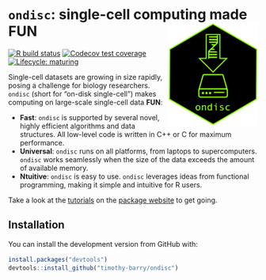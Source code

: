 
<!-- README.md is generated from README.Rmd. Please edit that file -->

# `ondisc`: single-cell computing made FUN <img src="man/figures/hex.png" align="right" alt="" width="180" />

<!-- badges: start -->

[![R build
status](https://travis-ci.com/timothy-barry/ondisc.svg?branch=main)](https://travis-ci.com/timothy-barry/ondisc)
[![Codecov test
coverage](https://codecov.io/gh/Timothy-Barry/ondisc/branch/main/graph/badge.svg)](https://codecov.io/gh/Timothy-Barry/ondisc?branch=main)
[![Lifecycle:
maturing](https://img.shields.io/badge/lifecycle-maturing-blue.svg)](https://www.tidyverse.org/lifecycle/#maturing)
<!-- badges: end -->

Single-cell datasets are growing in size rapidly, posing a challenge for
biology researchers. `ondisc` (short for “on-disk single-cell”) makes
computing on large-scale single-cell data **FUN**:

  - **Fast**: `ondisc` is supported by several novel, highly efficient
    algorithms and data structures. All low-level code is written in C++
    or C for maximum performance.
  - **Universal**: `ondisc` runs on all platforms, from laptops to
    supercomputers. `ondisc` works seamlessly when the size of the data
    exceeds the amount of available memory.
  - **Ntuitive**: `ondisc` is easy to use. `ondisc` leverages ideas from
    functional programming, making it simple and intuitive for R users.

Take a look at the
[tutorials](https://timothy-barry.github.io/ondisc/articles/tutorial_odm_class.html)
on the [package
website](https://timothy-barry.github.io/ondisc/index.html) to get
going.

## Installation

You can install the development version from GitHub with:

``` r
install.packages("devtools")
devtools::install_github("timothy-barry/ondisc")
```
